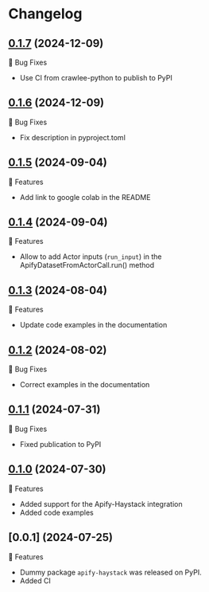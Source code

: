 # Changelog

## [0.1.7](https://github.com/apify/apify-haystack/releases/tag/0.1.7)  (2024-12-09)

🐛 Bug Fixes
- Use CI from crawlee-python to publish to PyPI

## [0.1.6](https://github.com/apify/apify-haystack/releases/tag/0.1.6)  (2024-12-09)

🐛 Bug Fixes
- Fix description in pyproject.toml

## [0.1.5](https://github.com/apify/apify-haystack/releases/tag/0.1.5)  (2024-09-04)

🚀 Features
- Add link to google colab in the README

## [0.1.4](https://github.com/apify/apify-haystack/releases/tag/0.1.4)  (2024-09-04)

🚀 Features
- Allow to add Actor inputs (`run_input`) in the ApifyDatasetFromActorCall.run() method

## [0.1.3](https://github.com/apify/apify-haystack/releases/tag/0.1.3)  (2024-08-04)

🚀 Features
- Update code examples in the documentation

## [0.1.2](https://github.com/apify/apify-haystack/releases/tag/0.1.2)  (2024-08-02)

🐛 Bug Fixes
- Correct examples in the documentation

## [0.1.1](https://github.com/apify/apify-haystack/releases/tag/0.1.1)  (2024-07-31)

🐛 Bug Fixes
- Fixed publication to PyPI

## [0.1.0](https://github.com/apify/apify-haystack/releases/tag/0.1.0)  (2024-07-30)

🚀 Features
- Added support for the Apify-Haystack integration
- Added code examples

## [0.0.1] (2024-07-25)

🚀 Features
- Dummy package `apify-haystack` was released on PyPI.
- Added CI
